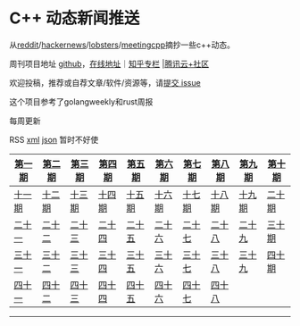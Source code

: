 # C++ 动态新闻推送

从[reddit](https://www.reddit.com/r/cpp/)/[hackernews](https://news.ycombinator.com/)/[lobsters](https://lobste.rs/)/[meetingcpp](https://www.meetingcpp.com/blog/blogroll/)摘抄一些c++动态。

周刊项目地址 [github](https://github.com/wanghenshui/cppweeklynews)，[在线地址](https://wanghenshui.github.io/cppweeklynews/)｜[知乎专栏](https://www.zhihu.com/column/jieyaren) |[腾讯云+社区](https://cloud.tencent.com/developer/column/92884)

欢迎投稿，推荐或自荐文章/软件/资源等，请[提交 issue](https://github.com/wanghenshui/cppweeklynews/issues)

这个项目参考了golangweekly和rust周报

每周更新

RSS [xml](https://wanghenshui.github.io/cppweeklynews/feed.xml) [json](https://wanghenshui.github.io/cppweeklynews/feed.xml) 暂时不好使



| [第一期](./posts/001.md) | [第二期](./posts/002.md) | [第三期](./posts/003.md) | [第四期](./posts/004.md)| [第五期](./posts/005.md) | [第六期](./posts/006.md) | [第七期](./posts/007.md) | [第八期](./posts/008.md) | [第九期](./posts/009.md) | [第十期](./posts/010.md) |
| ------------------------ | ------------------------ | ------------------------ | ------------------------ | ------------------------ | ------------------------ | ------------------------ | ------------------------ | ------------------------ | ------------------------ |
| [十一期](./posts/011.md) | [十二期](./posts/012.md) | [十三期](./posts/013.md) | [十四期](./posts/014.md) | [十五期](./posts/015.md) | [十六期](./posts/016.md) | [十七期](./posts/017.md) | [十八期](./posts/018.md) | [十九期](./posts/019.md) | [二十期](./posts/020.md) |
| [二十一](./posts/021.md) | [二十二](./posts/022.md) | [二十三](./posts/023.md) | [二十四](./posts/024.md) | [二十五](./posts/025.md) | [二十六](./posts/026.md) | [二十七](./posts/027.md) | [二十八](./posts/028.md) | [二十九](./posts/029.md) | [三十期](./posts/030.md) |
| [三十一](./posts/031.md) | [三十二](./posts/032.md) | [三十三](./posts/033.md) | [三十四](./posts/034.md) | [三十五](./posts/035.md) | [三十六](./posts/036.md) | [三十七](./posts/037.md) | [三十八](./posts/038.md) | [三十九](./posts/039.md) | [四十期](./posts/040.md) |
| [四十一](./posts/041.md) | [四十二](./posts/042.md) | [四十三](./posts/043.md) | [四十四](./posts/044.md) | [四十五](./posts/045.md) | [四十六](./posts/046.md) | [四十七](./posts/047.md) | [四十八](./posts/048.md) |  |  |




---

